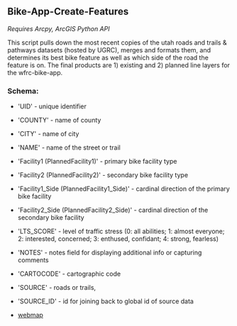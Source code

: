 ## Bike-App-Create-Features

*Requires Arcpy, ArcGIS Python API*

This script pulls down the most recent copies of the utah roads and 
trails & pathways datasets (hosted by UGRC), merges and formats them, 
and determines its best bike feature as well as which side of the 
road the feature is on. The final products are 1) existing and 
2) planned line layers for the wfrc-bike-app.

### Schema:
- 'UID' - unique identifier
- 'COUNTY' - name of county
- 'CITY' - name of city
- 'NAME' - name of the street or trail
- 'Facility1 (PlannedFacility1)'  - primary bike facility type
- 'Facility2 (PlannedFacility2)' - secondary bike facility type
- 'Facility1_Side (PlannedFacility1_Side)' - cardinal direction of the primary bike facility
- 'Facility2_Side (PlannedFacility2_Side)' - cardinal direction of the secondary bike facility
- 'LTS_SCORE' - level of traffic stress (0: all abilities; 1: almost everyone; 2: interested, concerned; 3: enthused, confidant; 4: strong, fearless)
- 'NOTES' - notes field for displaying additional info or capturing comments
- 'CARTOCODE' - cartographic code
- 'SOURCE' - roads or trails,
- 'SOURCE_ID' - id for joining back to global id of source data

- [webmap](https://utah.maps.arcgis.com/apps/mapviewer/index.html?webmap=6ad72cac07b6464f9542e7daaa884b44)
